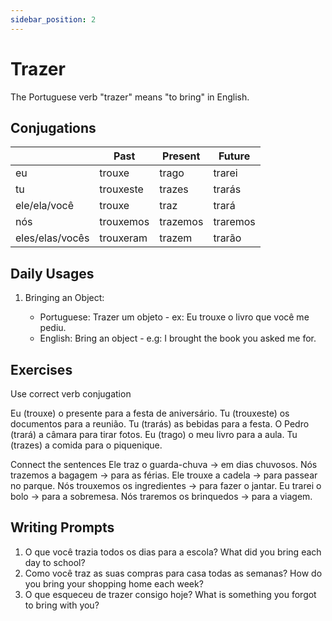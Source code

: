 ```yaml
---
sidebar_position: 2
---
```


# Trazer

The Portuguese verb "trazer" means "to bring" in English.

## Conjugations

|                 | Past      | Present  | Future   |
| --------------- | --------- | -------- | -------- |
| eu              | trouxe    | trago    | trarei   |
| tu              | trouxeste | trazes   | trarás   |
| ele/ela/você    | trouxe    | traz     | trará    |
| nós             | trouxemos | trazemos | traremos |
| eles/elas/vocês | trouxeram | trazem   | trarão   |

## Daily Usages

1. Bringing an Object:

   - Portuguese: Trazer um objeto - ex: Eu trouxe o livro que você me pediu.
   - English: Bring an object - e.g: I brought the book you asked me for.

## Exercises

Use correct verb conjugation

Eu (trouxe) o presente para a festa de aniversário.
Tu (trouxeste) os documentos para a reunião.
Tu (trarás) as bebidas para a festa.
O Pedro (trará) a câmara para tirar fotos.
Eu (trago) o meu livro para a aula.
Tu (trazes) a comida para o piquenique.

Connect the sentences 
Ele traz o guarda-chuva      ->     em dias chuvosos.
Nós trazemos a bagagem        ->    para as férias.
Ele trouxe a cadela           ->     para passear no parque.
Nós trouxemos os ingredientes  ->    para fazer o jantar.
Eu trarei o bolo              ->     para a sobremesa.
Nós traremos os brinquedos     ->    para a viagem.

## Writing Prompts

1. O que você trazia todos os dias para a escola? What did you bring each day to school?
2. Como você traz as suas compras para casa todas as semanas? How do you bring your shopping home each week?
3. O que esqueceu de trazer consigo hoje? What is something you forgot to bring with you?
